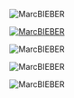 
<div>
<p align="center"> <img src="https://komarev.com/ghpvc/?username=MarcBIEBER&label=Profile%20views&color=073755&style=for-the-badge" alt="MarcBIEBER" /> </p>

<p align="center"> <a href="https://github.com/ryo-ma/github-profile-trophy"><img src="https://github-profile-trophy.vercel.app/?username=MarcBIEBER&column=3&theme=darkhub&no-frame=true" alt="MarcBIEBER" /></a> </p>
</div>

<div>
  <p align="center"><img align="center" src="https://github-readme-stats.vercel.app/api?username=MarcBIEBER&show_icons=true&bg_color=171717&locale=en" alt="MarcBIEBER"  alt="MarcBIEBER"/></p>
  <p align="center"><img align="center" src="https://github-readme-stats.vercel.app/api/top-langs/?username=MarcBIEBER&layout=compact"  alt="MarcBIEBER"/></p>
  <p align="center"><img align="center" src="https://github-readme-streak-stats.herokuapp.com/?user=MarcBIEBER&theme=default" alt="MarcBIEBER" /></p>
</div>
<!--
**MarcBIEBER/MarcBIEBER** is a ✨ _special_ ✨ repository because its `README.md` (this file) appears on your GitHub profile.

Here are some ideas to get you started:

- 🔭 I’m currently working on ...
- 🌱 I’m currently learning ...
- 👯 I’m looking to collaborate on ...
- 🤔 I’m looking for help with ...
- 💬 Ask me about ...
- 📫 How to reach me: ...
- 😄 Pronouns: ...
- ⚡ Fun fact: ...
-->
